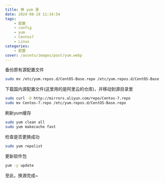 ```yaml
---
title: 换 yum 源
date: 2024-08-19 11:14:54
tags:
    - 配置
    - config
    - yum
    - Centos7
    - Linux
categories:
    - 配置
cover: /assets/images/post/yum.webp
---
```


备份原有源配置文件
```bash
sudo mv /etc/yum.repos.d/CentOS-Base.repo /etc/yum.repos.d/CentOS-Base.repo.backup
```
下载国内源配置文件(这里用的是阿里云的仓库)，并移动到源目录里
```bash
sudo curl -O http://mirrors.aliyun.com/repo/Centos-7.repo
sudo mv Centos-7.repo /etc/yum.repos.d/CentOS-Base.repo
```
刷新yum缓存
```bash
sudo yum clean all
sudo yum makecache fast
```
检查是否更换成功
```bash
sudo yum repolist
```
更新软件包
```bash
yum -y update
```
至此，换源完成~
